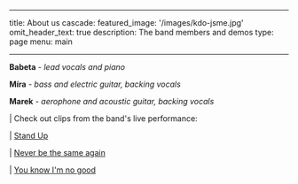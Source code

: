 
---
title: About us
cascade:
  featured_image: '/images/kdo-jsme.jpg'
omit_header_text: true
description: The band members and demos
type: page
menu: main

---



  **Babeta** - *lead vocals and piano* 

  **Míra** - *bass and electric guitar, backing vocals* 

  **Marek** - *aerophone and acoustic guitar, backing vocals*

  

  | Check out clips from the band's live performance:

  | [Stand Up](/demos/StandUp.mp4)

  | [Never be the same again](https://fb.watch/yfWUKjUTzD/)

  | [You know I'm no good](https://fb.watch/ybZH2lg0_X/)
 